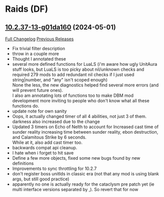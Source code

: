 # <DBM Mod> Raids (DF)

## [10.2.37-13-g01da160](https://github.com/DeadlyBossMods/DeadlyBossMods/tree/01da1603e68ec2ed326229cb81b36c402e316468) (2024-05-01)
[Full Changelog](https://github.com/DeadlyBossMods/DeadlyBossMods/compare/10.2.37...01da1603e68ec2ed326229cb81b36c402e316468) [Previous Releases](https://github.com/DeadlyBossMods/DeadlyBossMods/releases)

- Fix trivial filter description  
- throw in a couple more  
- Thought I annotated these  
- several more defined functions for LuaLS (i'm aware how ugly UnitAura stuff looks, but LuaLS is too picky about nil/unknown checks and required 279 mods to add redundant nil checks if I just used string|number, and "any" isn't scoped enough)  
    None the less, the new diagnostics helped find several more errors (and will prevent future ones).  
    I also am annotating lots of functions too to make DBM mod development more inviting to people who don't know what all these functions do.  
- update note for own sanity  
- Oops, it actually changed timer of all 4 abilities, not just 3 of them. darkness also increased due to the change  
- Updated 3 timers on Echo of Nelth to account for Increased cast time of sunder reality increasing time between sunder reality, ebon destruction, and Calamitous Strike by 6 seconds.  
    While at it, also add cast timer too.  
- backwards compat api cleanup.  
- I hate when i forget to hit save  
- Define a few more objects, fixed some new bugs found by new definitions  
- Improvements to sync throttling for 10.2.7  
- don't register boss unitIds in classic era (not that any mod is using blank args, but still good practice)  
- apparently no one is actually ready for the cataclysm pre patch yet (ie multi interface versions separated by ,). So revert that for now  
